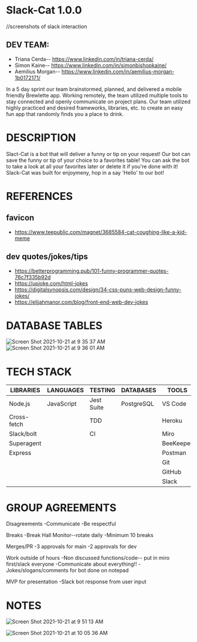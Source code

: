 
# Slack-Cat 1.0.0
//screenshots of slack interaction

## DEV TEAM: 
 - Triana Cerda-- https://www.linkedin.com/in/triana-cerda/
 - Simon Kaine-- https://www.linkedin.com/in/simonbishopkaine/
 - Aemilius Morgan-- https://www.linkedin.com/in/aemilius-morgan-1b0172171/


In a 5 day sprint our team brainstormed, planned, and delivered a mobile friendly Brewlette app. Working remotely, the team utilized multiple tools to stay connected and openly communicate on project plans. Our team utilized highly practiced and desired frameworks, libraries, etc. to create an easy fun app that randomly finds you a place to drink. 

# DESCRIPTION
Slact-Cat is a bot that will deliver a funny or tip on your request! Our bot can save the funny or tip of your choice to a favorites table! You can ask the bot to take a look at all your favorites later or delete it if you're done with it! Slack-Cat was built for enjoymeny, hop in a say 'Hello' to our bot!


# REFERENCES
## favicon
- https://www.teepublic.com/magnet/3685584-cat-coughing-like-a-kid-meme

## dev quotes/jokes/tips
- https://betterprogramming.pub/101-funny-programmer-quotes-76c7f335b92d
- https://upjoke.com/html-jokes
- https://digitalsynopsis.com/design/34-css-puns-web-design-funny-jokes/
- https://elijahmanor.com/blog/front-end-web-dev-jokes



# DATABASE TABLES

![Screen Shot 2021-10-21 at 9 35 37 AM](https://user-images.githubusercontent.com/80484840/138320228-b17d591f-0c1d-4f84-a07a-24a966fcfdbe.png)
![Screen Shot 2021-10-21 at 9 36 01 AM](https://user-images.githubusercontent.com/80484840/138320239-903ac86f-cc76-4d62-80e5-178955760a99.png)


# TECH STACK

| LIBRARIES             | LANGUAGES  | TESTING    | DATABASES  | TOOLS          |
|-----------------------|------------|------------|------------|----------------|
| Node.js               | JavaScript | Jest Suite | PostgreSQL | VS Code        |
| Cross-fetch           |            | TDD        |            | Heroku         |
| Slack/bolt            |            | CI         |            | Miro           |
| Superagent            |            |            |            | BeeKeeper      |
| Express               |            |            |            | Postman        |
|                       |            |            |            | Git            |
|                       |            |            |            | GitHub         |
|                       |            |            |            | Slack          |

# GROUP AGREEMENTS
Disagreements
-Communicate
-Be respectful

Breaks
-Break Hall Monitor--rotate daily
-Minimum 10 breaks

Merges/PR
-3 approvals for main
-2 approvals for dev

Work outside of hours
-Non discussed functions/code-- put in miro first/slack everyone
-Communicate about everything!!
-Jokes/slogans/comments for bot done on notepad

MVP for presentation
-Slack bot response from user input


# NOTES

![Screen Shot 2021-10-21 at 9 51 13 AM](https://user-images.githubusercontent.com/80484840/138322368-61ee03ff-bd73-4f79-bced-16d995158329.png)

![Screen Shot 2021-10-21 at 10 05 36 AM](https://user-images.githubusercontent.com/80484840/138324549-bd563277-29f5-4b66-b9b0-f8b9c6a8545c.png)

